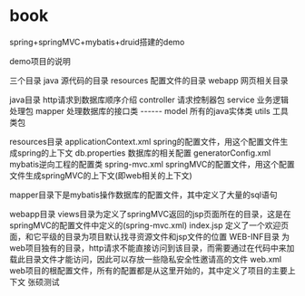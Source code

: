 # book
spring+springMVC+mybatis+druid搭建的demo

demo项目的说明

三个目录
    java 源代码的目录
    resources 配置文件的目录
    webapp  网页相关目录

java目录 http请求到数据库顺序介绍
    controller 请求控制器包
    service 业务逻辑处理包
    mapper 处理数据库的接口类
    ------
    model 所有的java实体类
    utils 工具类包

resources目录
    applicationContext.xml   spring的配置文件，用这个配置文件生成spring的上下文
    db.properties    数据库的相关配置
    generatorConfig.xml   mybatis逆向工程的配置类
    spring-mvc.xml    springMVC的配置文件，用这个配置文件生成springMVC的上下文(即web相关的上下文)

   mapper目录下是mybatis操作数据库的配置文件，其中定义了大量的sql语句

webapp目录
    views目录为定义了springMVC返回的jsp页面所在的目录，这是在springMVC的配置文件中定义的(spring-mvc.xml)
    index.jsp 定义了一个欢迎页面，和它平级的目录为项目默认找寻资源文件和jsp文件的位置
    WEB-INF目录 为web项目独有的目录，http请求不能直接访问到该目录，而需要通过在代码中来加载此目录文件才能访问，因此可以存放一些隐私安全性邀请高的文件
        web.xml  web项目的根配置文件，所有的配置都是从这里开始的，其中定义了项目的主要上下文
张硕测试
